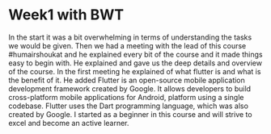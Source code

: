 
# Week1 with BWT

In the start it was a bit overwhelming in terms of understanding the tasks we would be given. Then we had a meeting with the lead of this course #humairshoukat and he explained every bit of the course and it made things easy to begin with. He explained and gave us the deep details and overview of the course. In the first meeting he explained of what flutter is and what is the benefit of it. He added Flutter is an open-source mobile application development framework created by Google. It allows developers to build cross-platform mobile applications for Android, platform using a single codebase. Flutter uses the Dart programming language, which was also created by Google. I started as a beginner in this course and will strive to excel and become an active learner.


